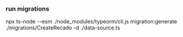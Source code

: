### run migrations

npx ts-node --esm ./node_modules/typeorm/cli.js migration:generate ./migrations/CreateRecado -d ./data-source.ts